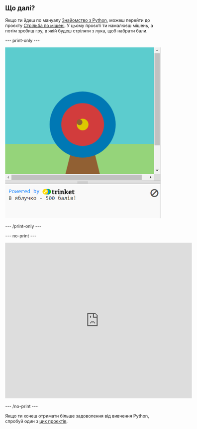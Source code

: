 ## Що далі?

Якщо ти йдеш по мануалу [Знайомство з Python](https://projects.raspberrypi.org/uk-UA/raspberrypi/python-intro), можеш перейти до проєкту [Стрільба по мішені](https://projects.raspberrypi.org/uk-UA/projects/target-practice). У цьому проєкті ти намалюєш мішень, а потім зробиш гру, в якій будеш стріляти з лука, щоб набрати бали.

--- print-only ---

![Проєкт зі стрільби з лука](images/archery-project.png)

--- /print-only ---

--- no-print ---

<iframe src="https://trinket.io/embed/python/f686c82d8a?outputOnly=true&start=result" width="600" height="500" frameborder="0" marginwidth="0" marginheight="0" allowfullscreen>
</iframe>

--- /no-print ---

Якщо ти хочеш отримати більше задоволення від вивчення Python, спробуй один з [цих проєктів](https://projects.raspberrypi.org/uk-UA/projects?software%5B%5D=python).

